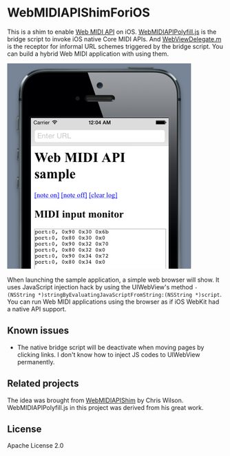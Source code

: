 WebMIDIAPIShimForiOS
====================
This is a shim to enable [Web MIDI API](http://www.w3.org/TR/webmidi/) on iOS. [WebMIDIAPIPolyfill.js](WebMIDIAPIPolyfill/WebMIDIAPIPolyfill.js) is the bridge script to invoke iOS native Core MIDI APIs. And [WebViewDelegate.m](WebMIDIAPIPolyfill/WebViewDelegate.m) is the receptor for informal URL schemes triggered by the bridge script. You can build a hybrid Web MIDI application with using them.

![sample screen](images/sample_screen.png)

When launching the sample application, a simple web browser will show. It uses JavaScript injection hack by using the UIWebView's method `-(NSString *)stringByEvaluatingJavaScriptFromString:(NSString *)script`. You can run Web MIDI applications using the browser as if iOS WebKit had a native API support.

Known issues
--------------------
* The native bridge script will be deactivate when moving pages by clicking links. I don't know how to inject JS codes to UIWebView permanently.

Related projects
--------------------
The idea was brought from [WebMIDIAPIShim](https://github.com/cwilso/WebMIDIAPIShim) by Chris Wilson. WebMIDIAPIPolyfill.js in this project was derived from his great work.

License
--------------------
Apache License 2.0
